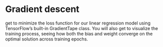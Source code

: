 # Gradient descent

get to minimize the loss function for our linear regression model using TensorFlow’s built-in GradientTape class. You will also get to visualize the training process, seeing how both the bias and weight converge on the optimal solution across training epochs.



